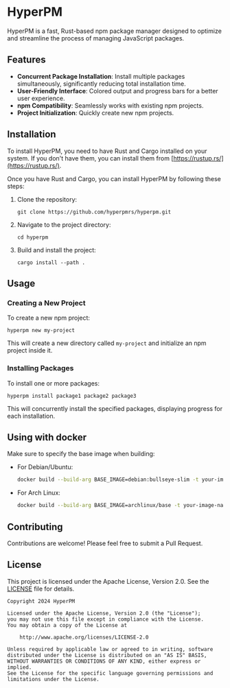 # HyperPM

HyperPM is a fast, Rust-based npm package manager designed to optimize and streamline the process of managing JavaScript packages.

## Features

- **Concurrent Package Installation**: Install multiple packages simultaneously, significantly reducing total installation time.
- **User-Friendly Interface**: Colored output and progress bars for a better user experience.
- **npm Compatibility**: Seamlessly works with existing npm projects.
- **Project Initialization**: Quickly create new npm projects.

## Installation

To install HyperPM, you need to have Rust and Cargo installed on your system. If you don't have them, you can install them from [https://rustup.rs/](https://rustup.rs/).

Once you have Rust and Cargo, you can install HyperPM by following these steps:

1. Clone the repository:
   ```
   git clone https://github.com/hyperpmrs/hyperpm.git
   ```

2. Navigate to the project directory:
   ```
   cd hyperpm
   ```

3. Build and install the project:
   ```
   cargo install --path .
   ```

## Usage

### Creating a New Project

To create a new npm project:

```
hyperpm new my-project
```

This will create a new directory called `my-project` and initialize an npm project inside it.

### Installing Packages

To install one or more packages:

```
hyperpm install package1 package2 package3
```

This will concurrently install the specified packages, displaying progress for each installation.

## Using with docker

Make sure to specify the base image when building:

- For Debian/Ubuntu:
  ```bash
  docker build --build-arg BASE_IMAGE=debian:bullseye-slim -t your-image-name .
  ```

- For Arch Linux:
  ```bash
  docker build --build-arg BASE_IMAGE=archlinux/base -t your-image-name .
  ```

## Contributing

Contributions are welcome! Please feel free to submit a Pull Request.

## License

This project is licensed under the Apache License, Version 2.0. See the [LICENSE](LICENSE) file for details.

```
Copyright 2024 HyperPM

Licensed under the Apache License, Version 2.0 (the "License");
you may not use this file except in compliance with the License.
You may obtain a copy of the License at

    http://www.apache.org/licenses/LICENSE-2.0

Unless required by applicable law or agreed to in writing, software
distributed under the License is distributed on an "AS IS" BASIS,
WITHOUT WARRANTIES OR CONDITIONS OF ANY KIND, either express or implied.
See the License for the specific language governing permissions and
limitations under the License.
```